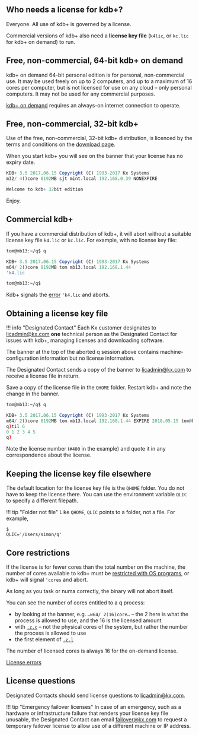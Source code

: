 ## Who needs a license for kdb+?

Everyone. All use of kdb+ is governed by a license. 

Commercial versions of kdb+ also need a **license key file** (`k4lic`, or `kc.lic` for kdb+ on demand) to run.


## Free, non-commercial, 64-bit kdb+ on demand

kdb+ on demand 64-bit personal edition is for personal, non-commercial use. It may be used freely on up to 2 computers, and up to a maximum of 16 cores per computer, but is not licensed for use on any cloud – only personal computers. It may not be used for any commercial purposes.

[kdb+ on demand](https://ondemand.kx.com/) requires an always-on internet connection to operate.


## Free, non-commercial, 32-bit kdb+

Use of the free, non-commercial, 32-bit kdb+ distribution, is licenced by the terms and conditions on the [download page](https://kx.com/download/). 

When you start kdb+ you will see on the banner that your license has no expiry date.
```q
KDB+ 3.5 2017.06.15 Copyright (C) 1993-2017 Kx Systems
m32/ 4()core 8192MB sjt mint.local 192.168.0.39 NONEXPIRE

Welcome to kdb+ 32bit edition
```
Enjoy.


## Commercial kdb+

If you have a commercial distribution of kdb+, it will abort without a suitable license key file `k4.lic`  or `kc.lic`. For example, with no license key file:
```bash
tom@mb13:~/q$ q
```
```q
KDB+ 3.5 2017.06.15 Copyright (C) 1993-2017 Kx Systems
m64/ 2()core 8192MB tom mb13.local 192.168.1.44
'k4.lic
```
```bash
tom@mb13:~/q$ 
```
Kdb+ signals the [error](/ref/error-list/#license-errors) `'k4.lic` and aborts. 


## Obtaining a license key file

!!! info "Designated Contact"
    Each Kx customer designates to licadmin@kx.com **one** technical person as the Designated Contact for issues with kdb+, managing licenses and downloading software. 

The banner at the top of the aborted q session above contains machine-configuration information but no license information. 

The Designated Contact sends a copy of the banner to licadmin@kx.com to receive a license file in return. 

Save a copy of the license file in the `QHOME` folder. Restart kdb+ and note the change in the banner. 
```bash
tom@mb13:~/q$ q
```
```q
KDB+ 3.5 2017.06.15 Copyright (C) 1993-2017 Kx Systems
m64/ 2()core 8192MB tom mb13.local 192.168.1.44 EXPIRE 2018.05.15 tom@kx.com #400
q)til 6
0 1 2 3 4 5
q)
```
Note the license number (`#400` in the example) and quote it in any correspondence about the license. 


## Keeping the license key file elsewhere

The default location for the license key file is the `QHOME` folder. You do not have to keep the license there. You can use the environment variable `QLIC` to specify a different filepath.

!!! tip "Folder not file"
    Like `QHOME`, `QLIC` points to a folder, not a file. For example,<pre><code class="language-bash">$ QLIC='/Users/simon/q'</code></pre>


## Core restrictions

If the license is for fewer cores than the total number on the machine, the number of cores available to kdb+ must be [restricted with OS programs](/cookbook/cpu-affinity/), or kdb+ will signal `'cores` and abort.

As long as you task or numa correctly, the binary will not abort itself.

You can see the number of cores entitled to a q process:

-   by looking at the banner, e.g. `…w64/ 2(16)core…` – the 2 here is what the process is allowed to use, and the 16 is the licensed amount
-   with [`.z.c`](/ref/dotz/#zc-cores) – not the physical cores of the system, but rather the number the process is allowed to use
-   the first element of [`.z.l`](ref/dotz/#zl-license) 

The number of licensed cores is always 16 for the on-demand license. 

<i class="fa fa-hand-o-right"></i> [License errors](/ref/error-list/#license-errors)


## License questions

Designated Contacts should send license questions to licadmin@kx.com. 

!!! tip "Emergency failover licenses"
    In case of an emergency, such as a hardware or infrastructure failure that renders your license key file unusable, the Designated Contact can email failover@kx.com to request a temporary failover license to allow use of a different machine or IP address. 

